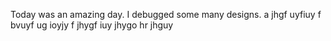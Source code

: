 Today was an amazing day. I debugged some many designs.
a jhgf  uyfiuy f
bvuyf ug ioyjy f
jhygf iuy
jhygo hr jhguy 
